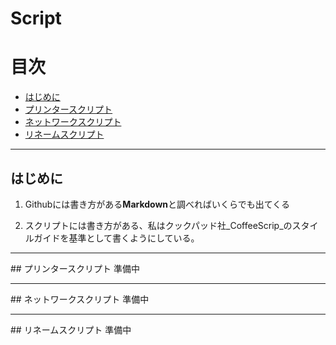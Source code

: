 # Script

# 目次

- [はじめに](#first)
- [プリンタースクリプト](#printscript)
- [ネットワークスクリプト](#netsc)
- [リネームスクリプト](#rename)

<hr id="first" />

## はじめに

1. Githubには書き方がある**Markdown**と調べればいくらでも出てくる

2. スクリプトには書き方がある、私はクックパッド社_CoffeeScrip_のスタイルガイドを基準として書くようにしている。

<hr id="printscript" />
## プリンタースクリプト
準備中

<hr id="netsc" />
## ネットワークスクリプト
準備中

<hr id="rename" />
## リネームスクリプト
準備中
